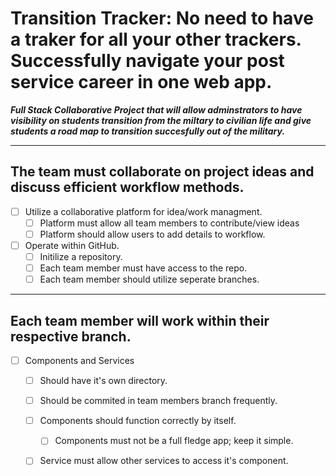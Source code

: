 # Transition Tracker: No need to have a traker for all your other trackers. Successfully navigate your post service career in one web app.


***Full Stack Collaborative Project that will allow adminstrators to have visibility on students transition from the miltary to civilian life and give students a road map to transition succesfully out of the military.***

---------------------------------------------------

## **The team must collaborate on project ideas and discuss efficient workflow methods.**
  - [ ] Utilize a collaborative platform for idea/work managment.
    - [ ] Platform must allow all team members to contribute/view ideas
    - [ ] Platform should allow users to add details to workflow.
  - [ ] Operate within GitHub.
    - [ ] Initilize a repository.
    - [ ] Each team member must have access to the repo.
    - [ ] Each team member should utilize seperate branches.

---------------------------------------------------

## **Each team member will work within their respective branch.**
  - [ ] Components and Services
    - [ ] Should have it's own directory.
    - [ ] Should be commited in team members branch frequently.
    - [ ] Components should function correctly by itself.
      - [ ] Components must not be a full fledge app; keep it simple.
    - [ ] Service must allow other services to access it's component. 
    
    

